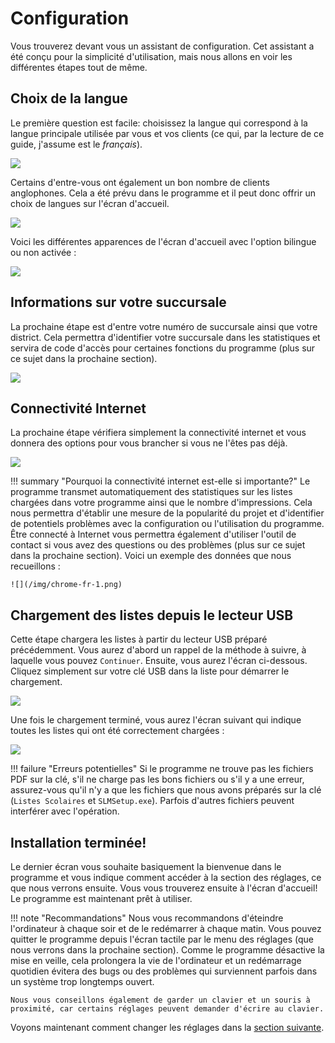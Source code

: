 # Configuration

Vous trouverez devant vous un assistant de configuration. Cet assistant a été conçu pour la simplicité d'utilisation, mais nous allons en voir les différentes étapes tout de même.

## Choix de la langue

Le première question est facile: choisissez la langue qui correspond à la langue principale utilisée par vous et vos clients (ce qui, par la lecture de ce guide, j'assume est le _français_).

![](/img/schoollistman-1.png)

Certains d'entre-vous ont également un bon nombre de clients anglophones. Cela a été prévu dans le programme et il peut donc offrir un choix de langues sur l'écran d'accueil.

![](/img/schoollistman-fr-2.png)

Voici les différentes apparences de l'écran d'accueil avec l'option bilingue ou non activée :

![](/img/schoollistman-fr-3.png)

## Informations sur votre succursale

La prochaine étape est d'entre votre numéro de succursale ainsi que votre district. Cela permettra d'identifier votre succursale dans les statistiques et servira de code d'accès pour certaines fonctions du programme (plus sur ce sujet dans la prochaine section).

![](/img/schoollistman-fr-4.png)

## Connectivité Internet

La prochaine étape vérifiera simplement la connectivité internet et vous donnera des options pour vous brancher si vous ne l'êtes pas déjà.

![](/img/schoollistman-fr-5.png)

!!! summary "Pourquoi la connectivité internet est-elle si importante?"
    Le programme transmet automatiquement des statistiques sur les listes chargées dans votre programme ainsi que le nombre d'impressions. Cela nous permettra d'établir une mesure de la popularité du projet et d'identifier de potentiels problèmes avec la configuration ou l'utilisation du programme. Être connecté à Internet vous permettra également d'utiliser l'outil de contact si vous avez des questions ou des problèmes (plus sur ce sujet dans la prochaine section). Voici un exemple des données que nous recueillons : 

    ![](/img/chrome-fr-1.png)

## Chargement des listes depuis le lecteur USB

Cette étape chargera les listes à partir du lecteur USB préparé précédemment. Vous aurez d'abord un rappel de la méthode à suivre, à laquelle vous pouvez `Continuer`. Ensuite, vous aurez l'écran ci-dessous. Cliquez simplement sur votre clé USB dans la liste pour démarrer le chargement.

![](/img/schoollistman-fr-6.png)

Une fois le chargement terminé, vous aurez l'écran suivant qui indique toutes les listes qui ont été correctement chargées :

![](/img/schoollistman-fr-7.png)

!!! failure "Erreurs potentielles"
    Si le programme ne trouve pas les fichiers PDF sur la clé, s'il ne charge pas les bons fichiers ou s'il y a une erreur, assurez-vous qu'il n'y a que les fichiers que nous avons préparés sur la clé (`Listes Scolaires` et `SLMSetup.exe`). Parfois d'autres fichiers peuvent interférer avec l'opération.

## Installation terminée!

Le dernier écran vous souhaite basiquement la bienvenue dans le programme et vous indique comment accéder à la section des réglages, ce que nous verrons ensuite. Vous vous trouverez ensuite à l'écran d'accueil! Le programme est maintenant prêt à utiliser.

!!! note "Recommandations"
    Nous vous recommandons d'éteindre l'ordinateur à chaque soir et de le redémarrer à chaque matin. Vous pouvez quitter le programme depuis l'écran tactile par le menu des réglages (que nous verrons dans la prochaine section). Comme le programme désactive la mise en veille, cela prolongera la vie de l'ordinateur et un redémarrage quotidien évitera des bugs ou des problèmes qui surviennent parfois dans un système trop longtemps ouvert.

    Nous vous conseillons également de garder un clavier et un souris à proximité, car certains réglages peuvent demander d'écrire au clavier.

Voyons maintenant comment changer les réglages dans la [section suivante](reglagesetplus).
